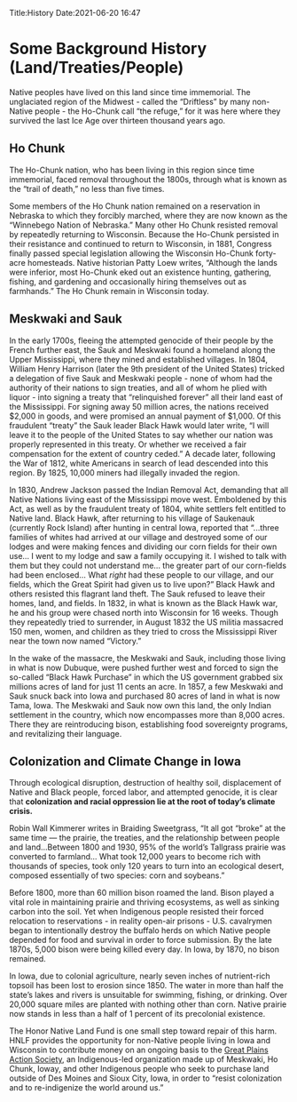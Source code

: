 Title:History
Date:2021-06-20 16:47

Some Background History (Land/Treaties/People)
=====

Native peoples have lived on this land since time immemorial. The unglaciated region of the Midwest - called the “Driftless” by many non-Native people - the Ho-Chunk call “the refuge,” for it was here where they survived the last Ice Age over thirteen thousand years ago.

Ho Chunk
-------
The Ho-Chunk nation, who has been living in this region since time immemorial, faced removal throughout the 1800s, through what is known as the “trail of death,” no less than five times. 



Some members of the Ho Chunk nation remained on a reservation in Nebraska to which they forcibly marched, where they are now known as the “Winnebego Nation of Nebraska.” Many other Ho Chunk resisted removal by repeatedly returning to Wisconsin. Because the Ho-Chunk persisted in their resistance and continued to return to Wisconsin, in 1881, Congress finally passed special legislation allowing the Wisconsin Ho-Chunk forty-acre homesteads. Native historian Patty Loew writes, “Although the lands were inferior, most Ho-Chunk eked out an existence hunting, gathering, fishing, and gardening and occasionally hiring themselves out as farmhands.” The Ho Chunk remain in Wisconsin today. 

Meskwaki and Sauk
------------
In the early 1700s, fleeing the attempted genocide of their people by the French further east, the Sauk and Meskwaki found a homeland along the Upper Mississippi, where they mined and established villages. 
In 1804, William Henry Harrison (later the 9th president of the United States) tricked a delegation of five Sauk and Meskwaki people - none of whom had the authority of their nations to sign treaties, and all of whom he plied with liquor - into signing a treaty that “relinquished forever” all their land east of the Mississippi. For signing away 50 million acres, the nations received $2,000 in goods, and were promised an annual payment of $1,000. 
Of this fraudulent “treaty” the Sauk leader Black Hawk would later write, “I will leave it to the people of the United States to say whether our nation was properly represented in this treaty. Or whether we received a fair compensation for the extent of country ceded.”
A decade later, following the War of 1812, white Americans in search of lead descended into this region. By 1825, 10,000 miners had illegally invaded the region. 

In 1830, Andrew Jackson passed the Indian Removal Act, demanding that all Native Nations living east of the Mississippi move west. Emboldened by this Act, as well as by the fraudulent treaty of 1804, white settlers felt entitled to Native land. Black Hawk, after returning to his village of Saukenauk (currently Rock Island) after hunting in central Iowa, reported that “...three families of whites had arrived at our village and destroyed some of our lodges and were making fences and dividing our corn fields for their own use… I went to my lodge and saw a family occupying it. I wished to talk with them but they could not understand me… the greater part of our corn-fields had been enclosed… What *right* had these people to our village, and our fields, which the Great Spirit had given us to live upon?”
Black Hawk and others resisted this flagrant land theft. The Sauk refused to leave their homes, land, and fields. In 1832, in what is known as the Black Hawk war, he and his group were chased north into Wisconsin for 16 weeks. Though they repeatedly tried to surrender, in August 1832 the US militia massacred 150 men, women, and children as they tried to cross the Mississippi River near the town now named “Victory.” 

In the wake of the massacre, the Meskwaki and Sauk, including those living in what is now Dubuque, were pushed further west and forced to sign the so-called “Black Hawk Purchase” in which the US government grabbed six millions acres of land for just 11 cents an acre.
In 1857, a few Meskwaki and Sauk snuck back into Iowa and purchased 80 acres of land in what is now Tama, Iowa. The Meskwaki and Sauk now own this land, the only Indian settlement in the country, which now encompasses more than 8,000 acres. There they are reintroducing bison, establishing food sovereignty programs, and revitalizing their language. 


Colonization and Climate Change in Iowa
------------
Through ecological disruption, destruction of healthy soil, displacement of Native and Black people, forced labor, and attempted genocide, it is clear that **colonization and racial oppression lie at the root of today’s climate crisis.** 

Robin Wall Kimmerer writes in Braiding Sweetgrass, “It all got “broke” at the same time — the prairie, the treaties, and the relationship between people and land…Between 1800 and 1930, 95% of the world’s Tallgrass prairie was converted to farmland… What took 12,000 years to become rich with thousands of species, took only 120 years to turn into an ecological desert, composed essentially of two species: corn and soybeans.”

Before 1800, more than 60 million bison roamed the land. Bison played a vital role in maintaining prairie and thriving ecosystems, as well as sinking carbon into the soil. Yet when Indigenous people resisted their forced relocation to reservations - in reality open-air prisons - U.S. cavalrymen began to intentionally destroy the buffalo herds on which Native people depended for food and survival in order to force submission. By the late 1870s, 5,000 bison were being killed every day. In Iowa, by 1870, no bison remained. 

In Iowa, due to colonial agriculture, nearly seven inches of nutrient-rich topsoil has been lost to erosion since 1850. The water in more than half the state’s lakes and rivers is unsuitable for swimming, fishing, or drinking. Over 20,000 square miles are planted with nothing other than corn. Native prairie now stands in less than a half of 1 percent of its precolonial existence. 

The Honor Native Land Fund is one small step toward repair of this harm. HNLF provides the opportunity for non-Native people living in Iowa and Wisconsin to contribute money on an ongoing basis to the [Great Plains Action Society](https://www.greatplainsaction.org/), an Indigenous-led organization made up of Meskwaki, Ho Chunk, Ioway, and other Indigenous people who seek to purchase land outside of Des Moines and Sioux City, Iowa, in order to “resist colonization and to re-indigenize the world around us.”